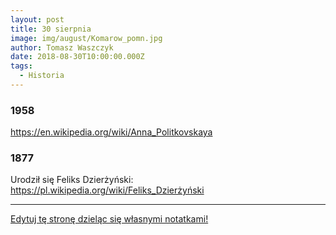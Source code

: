 ```yaml
---
layout: post
title: 30 sierpnia
image: img/august/Komarow_pomn.jpg
author: Tomasz Waszczyk
date: 2018-08-30T10:00:00.000Z
tags:
  - Historia
---
```


### 1958

https://en.wikipedia.org/wiki/Anna_Politkovskaya

### 1877

Urodził się Feliks Dzierżyński: <https://pl.wikipedia.org/wiki/Feliks_Dzierżyński>

---

<a href="https://github.com/TomaszWaszczyk/historia.waszczyk.com/edit/master/src/content/august-30.md" target="_blank">Edytuj tę stronę dzieląc się własnymi notatkami!</a>
